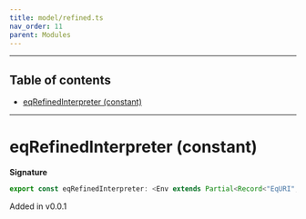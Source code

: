 ```yaml
---
title: model/refined.ts
nav_order: 11
parent: Modules
---
```


---

<h2 class="text-delta">Table of contents</h2>

- [eqRefinedInterpreter (constant)](#eqrefinedinterpreter-constant)

---

# eqRefinedInterpreter (constant)

**Signature**

```ts
export const eqRefinedInterpreter: <Env extends Partial<Record<"EqURI", any>>>() => ModelAlgebraRefined1<"EqURI", Env> = ...
```

Added in v0.0.1
